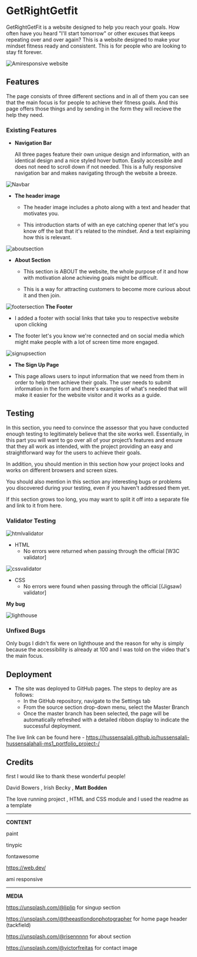# GetRightGetfit

GetRightGetFit is a website designed to help you reach your goals.
How often have you heard "I'll start tomorrow" or other excuses that keeps repeating over and over again?
This is a website designed to make your mindset fitness ready and consistent. This is for people who are looking to stay fit forever.

![Amiresponsive website](media/amiresponsive.png)

## Features 

The page consists of three different sections and in all of them you can see that the main focus is for people to achieve their fitness goals. And this page offers those things and by sending in the form they will recieve the help they need.

### Existing Features

- __Navigation Bar__

  All three pages feature their own unique design and information, with an identical design and a nice styled hover button. Easily accessible and does not need to scroll down if not needed. This is a fully responsive navigation bar and makes navigating through the website a breeze.


![Navbar ](media/headnavbar.png)

- __The header image__

  - The header image includes a photo along with a text and header that motivates you.

  - This introduction starts of with an eye catching opener that let's you know off the bat that it's related to the mindset. And a text explaining how this is relevant.


![aboutsection ](media/aboutsection.png)
- __About Section__

  - This section is ABOUT the website, the whole purpose of it and how with motivation alone achieving goals might be difficult. 

  - This is a way for attracting customers to become more curious about it and then join.


![footersection ](media/footersection.png)
__The Footer__ 

  - I added a footer with social links that take you to respective website upon clicking

  - The footer let's you know we're connected and on social media which might make people with a lot of screen time more engaged.


![signupsection ](media/signupsection.png)
  - __The Sign Up Page__

  - This page allows users to input information that we need from them in order to help them achieve their goals. The user needs to submit information in the form and there's examples of what's needed that will make it easier for the website visitor and it works as a guide.

  ## Testing 

In this section, you need to convince the assessor that you have conducted enough testing to legitimately believe that the site works well. Essentially, in this part you will want to go over all of your project’s features and ensure that they all work as intended, with the project providing an easy and straightforward way for the users to achieve their goals.

In addition, you should mention in this section how your project looks and works on different browsers and screen sizes.

You should also mention in this section any interesting bugs or problems you discovered during your testing, even if you haven't addressed them yet.

If this section grows too long, you may want to split it off into a separate file and link to it from here.


### Validator Testing 

![htmlvalidator ](media/htmlwsc3.png)


- HTML
  - No errors were returned when passing through the official [W3C validator]
    



![cssvalidator ](media/cssvalidator.png)
- CSS
  - No errors were found when passing through the official [(Jigsaw) validator]
 
 
 **My bug**
 
 ![lighthouse ](media/lightohousepic.png)
  ### Unfixed Bugs

  Only bugs I didn't fix were on lighthouse and the reason for why is simply because the accessibility is already at 100 and I was told on the video that's the main focus.

  ## Deployment

- The site was deployed to GitHub pages. The steps to deploy are as follows: 
  - In the GitHub repository, navigate to the Settings tab 
  - From the source section drop-down menu, select the Master Branch
  - Once the master branch has been selected, the page will be automatically refreshed with a detailed ribbon display to indicate the successful deployment. 

The live link can be found here - https://hussensalali.github.io/hussensalali-hussensalahali-ms1_portfolio_project-/
## Credits 

first I would like to thank these wonderful people!

David Bowers , Irish Becky , **Matt Bodden**

The love running project , HTML and CSS module and I used the readme as a template
_____________________________________________

                   
**CONTENT**


paint

tinypic

fontawesome

https://web.dev/



ami responsive


________________________________________________
**MEDIA**


https://unsplash.com/@liplip for singup section

https://unsplash.com/@theeastlondonphotographer for home page header (tackfield)


https://unsplash.com/@risennnnn for about section

https://unsplash.com/@victorfreitas for contact image
